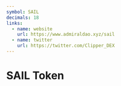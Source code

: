 ```yaml
---
symbol: SAIL
decimals: 18
links:
  - name: website
    url: https://www.admiraldao.xyz/sail
  - name: twitter
    url: https://twitter.com/Clipper_DEX
---
```


# SAIL Token

